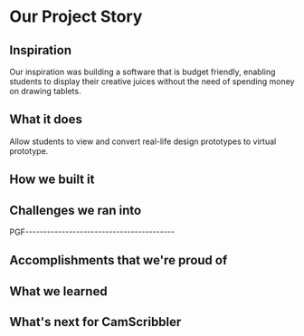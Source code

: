 # Our Project Story

## Inspiration

Our inspiration was building a software that is budget friendly, enabling students to display their creative juices without the need of spending money on drawing tablets.

## What it does

Allow students to view and convert real-life design prototypes to virtual prototype.

## How we built it


## Challenges we ran into

PGF-----------------------------------------

## Accomplishments that we're proud of

## What we learned

## What's next for CamScribbler
